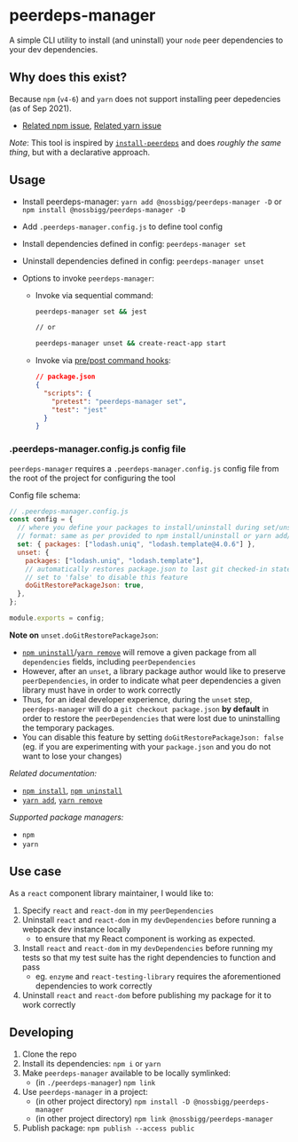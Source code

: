 # peerdeps-manager

A simple CLI utility to install (and uninstall) your `node` peer dependencies to your dev dependencies.

## Why does this exist?

Because `npm` (`v4-6`) and `yarn` does not support installing peer depedencies (as of Sep 2021).

- [Related npm issue](https://github.blog/2021-02-02-npm-7-is-now-generally-available/), [Related yarn issue](https://github.com/yarnpkg/yarn/issues/1503)

_Note_: This tool is inspired by [`install-peerdeps`](https://github.com/nathanhleung/install-peerdeps) and does _roughly the same thing_, but with a declarative approach.

## Usage

- Install peerdeps-manager: `yarn add @nossbigg/peerdeps-manager -D` or `npm install @nossbigg/peerdeps-manager -D`
- Add `.peerdeps-manager.config.js` to define tool config
- Install dependencies defined in config: `peerdeps-manager set`
- Uninstall dependencies defined in config: `peerdeps-manager unset`
- Options to invoke `peerdeps-manager`:

  - Invoke via sequential command:

    ```bash
    peerdeps-manager set && jest

    // or

    peerdeps-manager unset && create-react-app start
    ```

  - Invoke via [pre/post command hooks](https://docs.npmjs.com/cli/v7/using-npm/scripts#pre--post-scripts):

    ```json
    // package.json
    {
      "scripts": {
        "pretest": "peerdeps-manager set",
        "test": "jest"
      }
    }
    ```

### .peerdeps-manager.config.js config file

`peerdeps-manager` requires a `.peerdeps-manager.config.js` config file from the root of the project for configuring the tool

Config file schema:

```javascript
// .peerdeps-manager.config.js
const config = {
  // where you define your packages to install/uninstall during set/unset actions
  // format: same as per provided to npm install/uninstall or yarn add/remove to maximize compatibility
  set: { packages: ["lodash.uniq", "lodash.template@4.0.6"] },
  unset: {
    packages: ["lodash.uniq", "lodash.template"],
    // automatically restores package.json to last git checked-in state, requires 'git' in CLI
    // set to 'false' to disable this feature
    doGitRestorePackageJson: true,
  },
};

module.exports = config;
```

**Note on** `unset.doGitRestorePackageJson`:

- [`npm uninstall`](https://docs.npmjs.com/cli/v7/commands/npm-uninstall)/[`yarn remove`](https://classic.yarnpkg.com/en/docs/cli/remove/) will remove a given package from all `dependencies` fields, including `peerDependencies`
- However, after an `unset`, a library package author would like to preserve `peerDependencies`, in order to indicate what peer dependencies a given library must have in order to work correctly
- Thus, for an ideal developer experience, during the `unset` step, `peerdeps-manager` will do a `git checkout package.json` **by default** in order to restore the `peerDependencies` that were lost due to uninstalling the temporary packages.
- You can disable this feature by setting `doGitRestorePackageJson: false` (eg. if you are experimenting with your `package.json` and you do not want to lose your changes)

_Related documentation:_

- [`npm install`](https://docs.npmjs.com/cli/v6/commands/npm-install), [`npm uninstall`](https://docs.npmjs.com/cli/v6/commands/npm-uninstall)
- [`yarn add`](https://yarnpkg.com/cli/add), [`yarn remove`](https://yarnpkg.com/cli/remove)

_Supported package managers:_

- `npm`
- `yarn`

## Use case

As a `react` component library maintainer, I would like to:

1. Specify `react` and `react-dom` in my `peerDependencies`
1. Uninstall `react` and `react-dom` in my `devDependencies` before running a webpack dev instance locally
   - to ensure that my React component is working as expected.
1. Install `react` and `react-dom` in my `devDependencies` before running my tests so that my test suite has the right dependencies to function and pass
   - eg. `enzyme` and `react-testing-library` requires the aforementioned dependencies to work correctly
1. Uninstall `react` and `react-dom` before publishing my package for it to work correctly

## Developing

1. Clone the repo
1. Install its dependencies: `npm i` or `yarn`
1. Make `peerdeps-manager` available to be locally symlinked:
   - (in `./peerdeps-manager`) `npm link`
1. Use `peerdeps-manager` in a project:
   - (in other project directory) `npm install -D @nossbigg/peerdeps-manager`
   - (in other project directory) `npm link @nossbigg/peerdeps-manager`
1. Publish package: `npm publish --access public`

